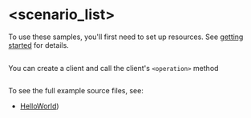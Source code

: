 # <scenario_list>

To use these samples, you'll first need to set up resources. See [getting started](https://github.com/Azure/azure-sdk-for-net/blob/main/sdk/dpexample/Azure.Examples.DataPlane/README.md#getting-started) for details.

## <scenario>

You can create a client and call the client's `<operation>` method

```C# Snippet:Azure_Examples_DataPlane_Scenario
```

To see the full example source files, see:
* [HelloWorld](https://github.com/Azure/azure-sdk-for-net/blob/main/sdk/dpexample/Azure.Examples.DataPlane/tests/Samples/Sample1_HelloWorld.cs))

<!-- please refer to <https://github.com/Azure/azure-sdk-for-net/main/sdk/template/Azure.Template/samples/Sample1_HelloWorld.md> to write sample readme file. -->